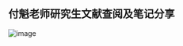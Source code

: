 ## 付魁老师研究生文献查阅及笔记分享

![image](https://user-images.githubusercontent.com/103870039/164743141-0891f008-b6aa-481f-884e-c2e4bd09a13e.png)


